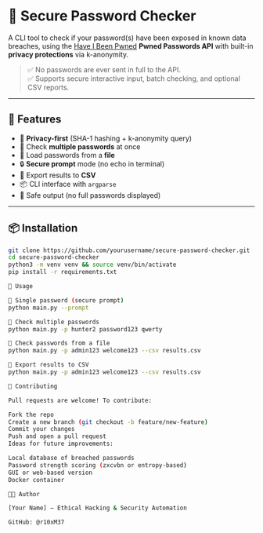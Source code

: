 # 🔐 Secure Password Checker

A CLI tool to check if your password(s) have been exposed in known data breaches, using the [Have I Been Pwned](https://haveibeenpwned.com/API/v3#PwnedPasswords) **Pwned Passwords API** with built-in **privacy protections** via k-anonymity.

> ✅ No passwords are ever sent in full to the API.  
> ✅ Supports secure interactive input, batch checking, and optional CSV reports.

---

## 🚀 Features

- 🔐 **Privacy-first** (SHA-1 hashing + k-anonymity query)
- 🔁 Check **multiple passwords** at once
- 📁 Load passwords from a **file**
- 🔒 **Secure prompt** mode (no echo in terminal)
- 🧾 Export results to **CSV**
- 📦 CLI interface with `argparse`
- 🧼 Safe output (no full passwords displayed)

---

## 📦 Installation

```bash
git clone https://github.com/yourusername/secure-password-checker.git
cd secure-password-checker
python3 -m venv venv && source venv/bin/activate
pip install -r requirements.txt

🧪 Usage

🔸 Single password (secure prompt)
python main.py --prompt

🔸 Check multiple passwords
python main.py -p hunter2 password123 qwerty

🔸 Check passwords from a file
python main.py -p admin123 welcome123 --csv results.csv

🔸 Export results to CSV
python main.py -p admin123 welcome123 --csv results.csv

🤝 Contributing

Pull requests are welcome! To contribute:

Fork the repo
Create a new branch (git checkout -b feature/new-feature)
Commit your changes
Push and open a pull request
Ideas for future improvements:

Local database of breached passwords
Password strength scoring (zxcvbn or entropy-based)
GUI or web-based version
Docker container

👨‍💻 Author

[Your Name] – Ethical Hacking & Security Automation

GitHub: @r10xM37
